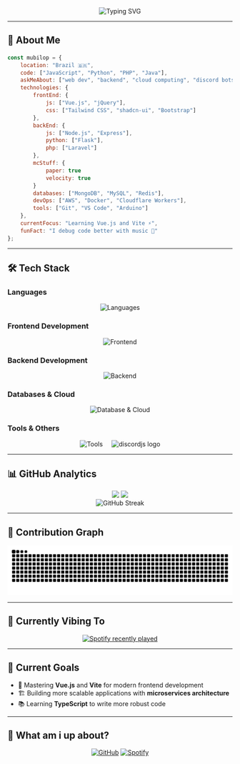 <div align="center">
  <img src="https://readme-typing-svg.herokuapp.com?font=Fira+Code&size=22&duration=3000&pause=1000&color=58A6FF&center=true&vCenter=true&width=435&lines=Mubi;Lop;Full-Stack+Developer;From+Brazil+🇧🇷;Creating+bugs+since+2019" alt="Typing SVG" />
</div>

---

## 🚀 About Me

```javascript
const mubilop = {
    location: "Brazil 🇧🇷",
    code: ["JavaScript", "Python", "PHP", "Java"],
    askMeAbout: ["web dev", "backend", "cloud computing", "discord bots"],
    technologies: {
        frontEnd: {
            js: ["Vue.js", "jQuery"],
            css: ["Tailwind CSS", "shadcn-ui", "Bootstrap"]
        },
        backEnd: {
            js: ["Node.js", "Express"],
            python: ["Flask"],
            php: ["Laravel"]
        },
        mcStuff: {
            paper: true
            velocity: true
        }
        databases: ["MongoDB", "MySQL", "Redis"],
        devOps: ["AWS", "Docker", "Cloudflare Workers"],
        tools: ["Git", "VS Code", "Arduino"]
    },
    currentFocus: "Learning Vue.js and Vite ⚡",
    funFact: "I debug code better with music 🎵"
};
```

---

## 🛠️ Tech Stack

### **Languages**
<div align="center">
  <img src="https://skillicons.dev/icons?i=js,py,php,java" alt="Languages" />
</div>

### **Frontend Development**
<div align="center">
  <img src="https://skillicons.dev/icons?i=html,vue,vite,jquery,tailwind,bootstrap" alt="Frontend" />
</div>

### **Backend Development**
<div align="center">
  <img src="https://skillicons.dev/icons?i=nodejs,express,gradle" alt="Backend" />
</div>

### **Databases & Cloud**
<div align="center">
  <img src="https://skillicons.dev/icons?i=mongodb,mysql,redis,aws,cloudflare,docker,workers" alt="Database & Cloud" />
</div>

### **Tools & Others**
<div align="center">
  <img src="https://skillicons.dev/icons?i=git,github,vscode,regex,linux,windows,arduino,haxeflixel" alt="Tools" />
  <img width="12" />
  <img src="https://cdn.jsdelivr.net/gh/devicons/devicon/icons/discordjs/discordjs-original.svg" height="40" alt="discordjs logo" />
</div>

---

## 📊 GitHub Analytics

<div align="center">
  <img height="180em" src="https://github-readme-stats.vercel.app/api?username=cicerorph&show_icons=true&theme=tokyonight&include_all_commits=true&count_private=true&hide_border=true"/>
  <img height="180em" src="https://github-readme-stats.vercel.app/api/top-langs/?username=cicerorph&layout=compact&langs_count=8&theme=tokyonight&hide_border=true"/>
</div>

<div align="center">
  <img src="https://github-readme-streak-stats.herokuapp.com/?user=cicerorph&theme=tokyonight&hide_border=true" alt="GitHub Streak" />
</div>

---

## 🐍 Contribution Graph

<div align="center">
  <img src="https://raw.githubusercontent.com/cicerorph/cicerorph/output/snake.svg" alt="Snake animation" />
</div>

---

## 🎵 Currently Vibing To

<div align="center">
  <a href="https://open.spotify.com/user/31nkkrhcxoqvsqlkaqnnad7pfjo4">
    <img src="https://spotify-recently-played-readme.vercel.app/api?user=31nkkrhcxoqvsqlkaqnnad7pfjo4&count=5&unique=true" alt="Spotify recently played" />
  </a>
</div>

---

## 🎯 Current Goals

- 🌱 Mastering **Vue.js** and **Vite** for modern frontend development
- 🏗️ Building more scalable applications with **microservices architecture**
- 📚 Learning **TypeScript** to write more robust code

---

## 🤝 What am i up about?

<div align="center">
  
[![GitHub](https://img.shields.io/badge/GitHub-100000?style=for-the-badge&logo=github&logoColor=white)](https://github.com/cicerorph)
[![Spotify](https://img.shields.io/badge/Spotify-1ED760?style=for-the-badge&logo=spotify&logoColor=white)](https://open.spotify.com/user/31nkkrhcxoqvsqlkaqnnad7pfjo4)

</div>
